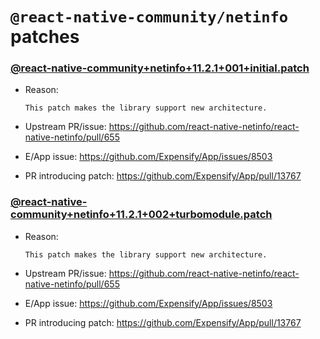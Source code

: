 # `@react-native-community/netinfo` patches

### [@react-native-community+netinfo+11.2.1+001+initial.patch](@react-native-community+netinfo+11.2.1+001+initial.patch)

- Reason:
  
    ```
    This patch makes the library support new architecture.
    ```
  
- Upstream PR/issue: https://github.com/react-native-netinfo/react-native-netinfo/pull/655
- E/App issue: https://github.com/Expensify/App/issues/8503
- PR introducing patch: https://github.com/Expensify/App/pull/13767

### [@react-native-community+netinfo+11.2.1+002+turbomodule.patch](@react-native-community+netinfo+11.2.1+002+turbomodule.patch)

- Reason:
  
    ```
    This patch makes the library support new architecture.
    ```
  
- Upstream PR/issue: https://github.com/react-native-netinfo/react-native-netinfo/pull/655
- E/App issue: https://github.com/Expensify/App/issues/8503
- PR introducing patch: https://github.com/Expensify/App/pull/13767
